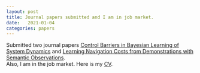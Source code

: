 ```yaml
---
layout: post
title: Journal papers submitted and I am in job market.
date:   2021-01-04
categories: papers
---
```

Submitted two journal papers [Control Barriers in Bayesian Learning of System Dynamics](https://github.com/wecacuee/Bayesian_CBF) and [Learning Navigation Costs from Demonstrations with Semantic Observations](https://tianyudwang.github.io/publications/L4DC20).
<br/>
Also, I am in the job market. Here is my [CV](/images/resume.pdf).
